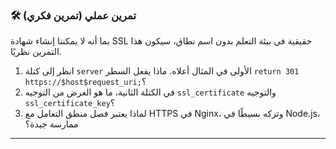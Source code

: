 ### 🛠️ تمرين عملي (تمرين فكري)
بما أنه لا يمكننا إنشاء شهادة SSL حقيقية في بيئة التعلم بدون اسم نطاق، سيكون هذا التمرين نظريًا.
1.  انظر إلى كتلة `server` الأولى في المثال أعلاه. ماذا يفعل السطر `return 301 https://$host$request_uri;`؟
2.  في الكتلة الثانية، ما هو الغرض من التوجيه `ssl_certificate` والتوجيه `ssl_certificate_key`؟
3.  لماذا يعتبر فصل منطق التعامل مع HTTPS في Nginx، وتركه بسيطًا في Node.js، ممارسة جيدة؟

---